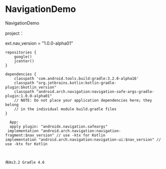 # NavigationDemo
NavigationDemo


 project：
 
 
   ext.nav_version = "1.0.0-alpha01"
  
  
    repositories {
        google()
        jcenter()
    }
    
    dependencies {
        classpath 'com.android.tools.build:gradle:3.2.0-alpha16'
        classpath "org.jetbrains.kotlin:kotlin-gradle-plugin:$kotlin_version"
        classpath "android.arch.navigation:navigation-safe-args-gradle-plugin:1.0.0-alpha01"
        // NOTE: Do not place your application dependencies here; they belong
        // in the individual module build.gradle files
    }
    
      App:
      apply plugin: "androidx.navigation.safeargs"
     implementation "android.arch.navigation:navigation-fragment:$nav_version" // use -ktx for Kotlin
    implementation "android.arch.navigation:navigation-ui:$nav_version" // use -ktx for Kotlin
    
    
    
    用As3.2 Gradle 4.6
